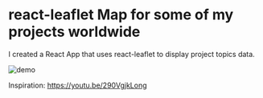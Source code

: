 # react-leaflet Map for some of my projects worldwide

I created a React App that uses react-leaflet to display project topics data.

![demo](public/portfolio-topics-mapping.jpeg)

Inspiration:
https://youtu.be/290VgjkLong


